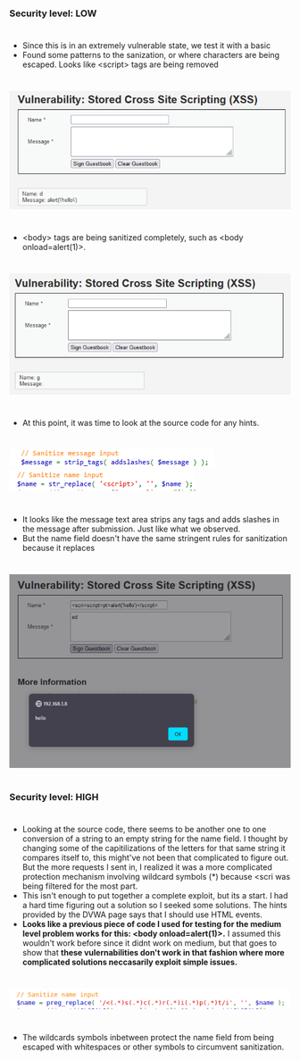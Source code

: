 ### Security level: LOW
# 
* Since this is in an extremely vulnerable state, we test it with a basic <script> tag with an alert function.
#
![](./images/XSS_S1.png)
![](./images/XSS_S2.png)
#
* It was saved onto the website, as we can see from the source code.
* To avoid adding more entries to the guestbook, I would need to clear it via the form button.
#
![](./images/XSS_S3.png)
![](./images/XSS_S4.png)
#
### Security level: MEDIUM
# 
* Changing capitilization for tags didnt work, such as <scrIPT> alert('hello') </script>
* Found some patterns to the sanization, or where characters are being escaped. Looks like <<meta>script> tags are being removed
#
![](./images/XSS_S1LVL2.png)
#
* <<meta>body> tags are being sanitized completely, such as <body<meta> onload=alert(1)><meta>.
#
![](./images/XSS_S2LVL2.png)
#
* At this point, it was time to look at the source code for any hints.
#
![](./images/XSS_S3LVL2.png)
![](./images/XSS_S4LVL2.png)
#
* It looks like the message text area strips any tags and adds slashes in the message after submission. Just like what we observed.
* But the name field doesn't have the same stringent rules for sanitization because it replaces <script> with an empty string.
  This means we can layer a <script> tag within another one so that it strips the inner one and and forms the outter <script> tag.
* We have an issue with writing the entire script line, so we inspect the name field and increase the **maxlength** attribute to 50 so we
  can insert <scri<script>pt>alert('hello')</script>
#
![](./images/XSS_S5LVL2.png)
#
### Security level: HIGH
#
* Looking at the source code, there seems to be another one to one conversion of a string to an empty string for the name field.
  I thought by changing some of the capitilizations of the letters for that same string it compares itself to, this might've not been
  that complicated to figure out. But the more requests I sent in, I realized it was a more complicated protection mechanism
  involving wildcard symbols (*) because <scri<script>pt>alert('hello')</script> was being filtered for the most part.
* This isn't enough to put together a complete exploit, but its a start. I had a hard time figuring out a solution so I seeked some solutions.
  The hints provided by the DVWA page says that I should use HTML events.
* **Looks like a previous piece of code I used for testing for the medium level problem works for this: <body<meta> onload=alert(1)><meta>.**
  I assumed this wouldn't work before since it didnt work on medium, but that goes to show that **these vulernabilities don't work in that fashion where
  more complicated solutions neccasarily exploit simple issues.**
#
![](./images/XSS_S1LVL3.png)                                                                    
#
* The wildcards symbols inbetween protect the name field from being escaped with whitespaces or other symbols to circumvent sanitization.
